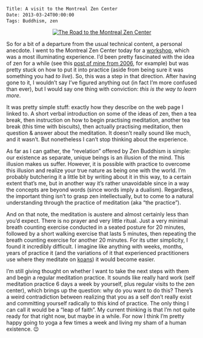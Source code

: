     Title: A visit to the Montreal Zen Center
    Date: 2013-03-24T00:00:00
    Tags: Buddhism, zen


<center>
  <a href="/files/2013/03/zencenter.jpg"><img src="/files/2013/03/zencenter.jpg" alt="The Road to the Montreal Zen Center" width="640" height="853" class="alignnone size-full wp-image-871" srcset="/files/2013/03/zencenter-225x300.jpg 225w, /files/2013/03/zencenter.jpg 640w" sizes="(max-width: 640px) 100vw, 640px" /></a>
</center>

So for a bit of a departure from the usual technical content, a personal anecdote. I went to the Montreal Zen Center today for a [workshop][1], which was a most illuminating experience. I&#8217;d been pretty fascinated with the idea of zen for a while (see this [post of mine from 2006][2], for example) but was pretty stuck on how to put it into practice (aside from being sure it was something you had *to live*). So, this was a step in that direction. After having gone to it, I wouldn&#8217;t say I&#8217;ve figured anything out (in fact I&#8217;m more confused than ever), but I would say one thing with conviction: *this is the way to learn more*.

It was pretty simple stuff: exactly how they describe on the web page I linked to. A short verbal introduction on some of the ideas of zen, then a tea break, then instruction on how to begin practising meditation, another tea break (this time with biscuits), then actually practising meditation, then question &#038; answer about the meditation. It doesn&#8217;t really sound like much, and it wasn&#8217;t. But nonetheless I can&#8217;t stop thinking about the experience.

As far as I can gather, the &#8220;revelation&#8221; offered by Zen Buddhism is simple: our existence as separate, unique beings is an illusion of the mind. This illusion makes us suffer. However, it is possible with practice to overcome this illusion and realize your true nature as being one with the world. I&#8217;m probably butchering it a little bit by writing about it in this way, to a certain extent that&#8217;s me, but in another way it&#8217;s rather unavoidable since in a way the concepts are beyond words (since words imply a dualism). Regardless, the important thing isn&#8217;t to grasp zen intellectually, but to come to a natural understanding through the practice of meditation (aka &#8220;the practice&#8221;).

And on that note, the meditation is austere and almost certainly less than you&#8217;d expect. There is no prayer and very little ritual. Just a very minimal breath counting exercise conducted in a seated posture for 20 minutes, followed by a short walking exercise that lasts 5 minutes, then repeating the breath counting exercise for another 20 minutes. For its utter simplicity, I found it incredibly difficult. I imagine like anything with weeks, months, years of practice it (and the variations of it that experienced practitioners use where they meditate on [koans][3]) it would become easier.

I&#8217;m still giving thought on whether I want to take the next steps with them and begin a regular meditation practice. It sounds like really hard work (self meditation practice 6 days a week by yourself, plus regular visits to the zen center), which brings up the question: why do you want to do this? There&#8217;s a weird contradiction between realizing that you as a self don&#8217;t really exist and committing yourself radically to this kind of practice. The only thing I can call it would be a &#8220;leap of faith&#8221;. My current thinking is that I&#8217;m not quite ready for that right now, but maybe in a while. For now I think I&#8217;m pretty happy going to yoga a few times a week and living my sham of a human existence. 😉

 [1]: http://www.zenmontreal.ca/en/center/workshops.htm
 [2]: http://wlach.livejournal.com/8637.html
 [3]: http://en.wikipedia.org/wiki/K%C5%8Dan